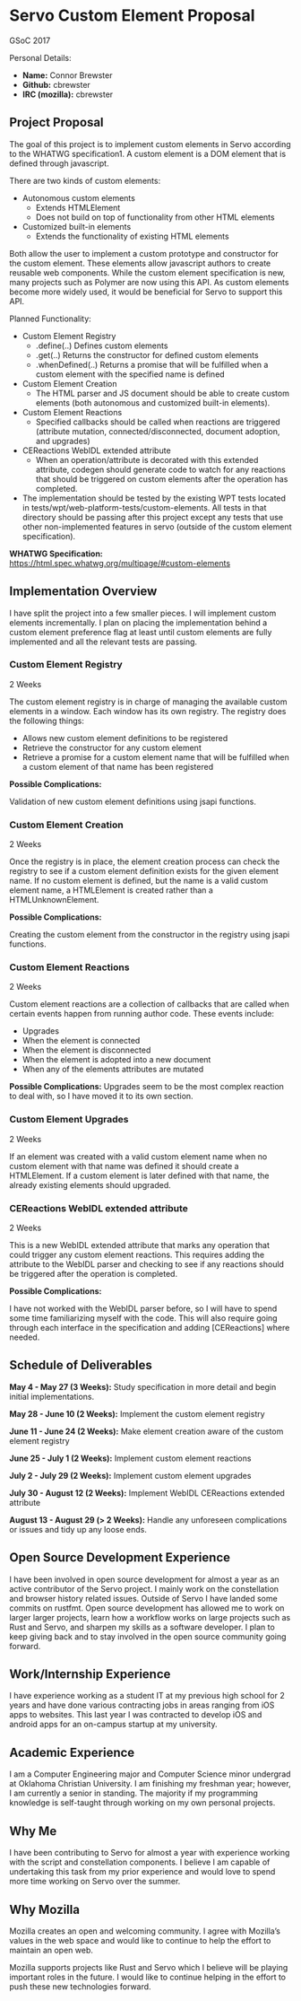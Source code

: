 # Servo Custom Element Proposal
GSoC 2017

Personal Details:
* **Name:** Connor Brewster
* **Github:** cbrewster
* **IRC (mozilla):** cbrewster

## Project Proposal

The goal of this project is to implement custom elements in Servo according to the WHATWG specification1. A custom element is a DOM element that is defined through javascript.

There are two kinds of custom elements:
* Autonomous custom elements
  * Extends HTMLElement
  * Does not build on top of functionality from other HTML elements
* Customized built-in elements
  * Extends the functionality of existing HTML elements

Both allow the user to implement a custom prototype and constructor for the custom element. These elements allow javascript authors to create reusable web components. While the custom element specification is new, many projects such as Polymer are now using this API. As custom elements become more widely used, it would be beneficial for Servo to support this API.

Planned Functionality:
* Custom Element Registry
  * .define(..) Defines custom elements
  * .get(..) Returns the constructor for defined custom elements
  * .whenDefined(..) Returns a promise that will be fulfilled when a custom element with the specified name is defined
* Custom Element Creation
  * The HTML parser and JS document should be able to create custom elements (both autonomous and customized built-in elements).
* Custom Element Reactions
  * Specified callbacks should be called when reactions are triggered (attribute mutation, connected/disconnected, document adoption, and upgrades)
* CEReactions WebIDL extended attribute
  * When an operation/attribute is decorated with this extended attribute, codegen should generate code to watch for any reactions that should be triggered on custom elements after the operation has completed.
* The implementation should be tested by the existing WPT tests located in tests/wpt/web-platform-tests/custom-elements. All tests in that directory should be passing after this project except any tests that use other non-implemented features in servo (outside of the custom element specification).

**WHATWG Specification:** https://html.spec.whatwg.org/multipage/#custom-elements

## Implementation Overview

I have split the project into a few smaller pieces. I will implement custom elements incrementally. I plan on placing the implementation behind a custom element preference flag at least until custom elements are fully implemented and all the relevant tests are passing.

### Custom Element Registry
2 Weeks

The custom element registry is in charge of managing the available custom elements in a window. Each window has its own registry.
The registry does the following things:
* Allows new custom element definitions to be registered
* Retrieve the constructor for any custom element
* Retrieve a promise for a custom element name that will be fulfilled when a custom element of that name has been registered

**Possible Complications:**

Validation of new custom element definitions using jsapi functions.

### Custom Element Creation
2 Weeks

Once the registry is in place, the element creation process can check the registry to see if a custom element definition exists for the given element name. If no custom element is defined, but the name is a valid custom element name, a HTMLElement is created rather than a HTMLUnknownElement.

**Possible Complications:**

Creating the custom element from the constructor in the registry using jsapi functions.

### Custom Element Reactions
2 Weeks

Custom element reactions are a collection of callbacks that are called when certain events happen from running author code. These events include:
* Upgrades
* When the element is connected
* When the element is disconnected
* When the element is adopted into a new document
* When any of the elements attributes are mutated

**Possible Complications:**
Upgrades seem to be the most complex reaction to deal with, so I have moved it to its own section.

### Custom Element Upgrades
2 Weeks

If an element was created with a valid custom element name when no custom element with that name was defined it should create a HTMLElement. If a custom element is later defined with that name, the already existing elements should upgraded.

### CEReactions WebIDL extended attribute
2 Weeks

This is a new WebIDL extended attribute that marks any operation that could trigger any custom element reactions. This requires adding the attribute to the WebIDL parser and checking to see if any reactions should be triggered after the operation is completed.

**Possible Complications:**

I have not worked with the WebIDL parser before, so I will have to spend some time familiarizing myself with the code. This will also require going through each interface in the specification and adding [CEReactions] where needed.

## Schedule of Deliverables
**May 4 - May 27 (3 Weeks):** Study specification in more detail and begin initial implementations.

**May 28 - June 10 (2 Weeks):** Implement the custom element registry

**June 11 - June 24 (2 Weeks):** Make element creation aware of the custom element registry

**June 25 - July 1 (2 Weeks):** Implement custom element reactions

**July 2 - July 29 (2 Weeks):** Implement custom element upgrades

**July 30 - August 12 (2 Weeks):** Implement WebIDL CEReactions extended attribute

**August 13 - August 29 (> 2 Weeks):** Handle any unforeseen complications or issues and tidy up any loose ends.

## Open Source Development Experience
I have been involved in open source development for almost a year as an active contributor of the Servo project. I mainly work on the constellation and browser history related issues. Outside of Servo I have landed some commits on rustfmt. Open source development has allowed me to work on larger larger projects, learn how a workflow works on large projects such as Rust and Servo, and sharpen my skills as a software developer. I plan to keep giving back and to stay involved in the open source community going forward.

## Work/Internship Experience
I have experience working as a student IT at my previous high school for 2 years and have done various contracting jobs in areas ranging from iOS apps to websites. This last year I was contracted to develop iOS and android apps for an on-campus startup at my university.

## Academic Experience
I am a Computer Engineering major and Computer Science minor undergrad at Oklahoma Christian University. I am finishing my freshman year; however, I am currently a senior in standing. The majority if my programming knowledge is self-taught through working on my own personal projects.

## Why Me
I have been contributing to Servo for almost a year with experience working with the script and constellation components. I believe I am capable of undertaking this task from my prior experience and would love to spend more time working on Servo over the summer.

## Why Mozilla
Mozilla creates an open and welcoming community. I agree with Mozilla’s values in the web space and would like to continue to help the effort to maintain an open web.

Mozilla supports projects like Rust and Servo which I believe will be playing important roles in the future. I would like to continue helping in the effort to push these new technologies forward.
